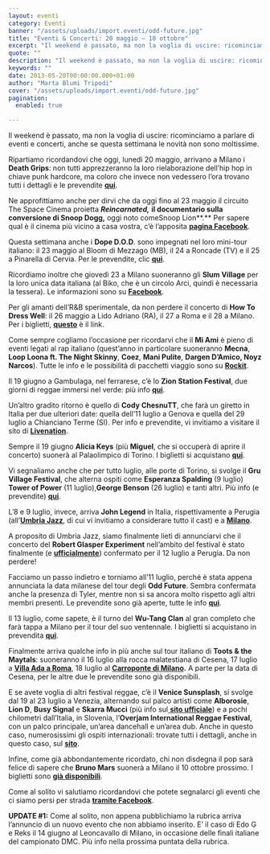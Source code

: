 ```yaml
---
layout: eventi
category: Eventi
banner: "/assets/uploads/import.eventi/odd-future.jpg"
title: "Eventi & Concerti: 20 maggio – 10 ottobre"
excerpt: "Il weekend è passato, ma non la voglia di uscire: ricominciamo a parlare di eventi e concerti, anche se questa settimana le novità non sono moltissime. Ripartiamo ricordandovi che oggi, lunedì 20 maggio, arrivano a Milano i Death Grips: non tutti apprezzeranno la loro rielaborazione dell’hip hop in chiave punk hardcore, ma coloro che invece [&hellip"
quote: ""
description: "Il weekend è passato, ma non la voglia di uscire: ricominciamo a parlare di eventi e concerti, anche se questa settimana le novità non sono moltissime. Ripartiamo ricordandovi che oggi, lunedì 20 maggio, arrivano a Milano i Death Grips: non tutti apprezzeranno la loro rielaborazione dell’hip hop in chiave punk hardcore, ma coloro che invece [&hellip"
keywords: ""
date: 2013-05-20T00:00:00.000+01:00
author: "Marta Blumi Tripodi"
cover: "/assets/uploads/import.eventi/odd-future.jpg"
pagination:
  enabled: true

---
```


Il weekend è passato, ma non la voglia di uscire: ricominciamo a parlare di eventi e concerti, anche se questa settimana le novità non sono moltissime.

Ripartiamo ricordandovi che oggi, lunedì 20 maggio, arrivano a Milano i **Death Grips**: non tutti apprezzeranno la loro rielaborazione dell’hip hop in chiave punk hardcore, ma coloro che invece non vedessero l’ora trovano tutti i dettagli e le prevendite [**qui**](http://www.ticketone.it/death-grips-biglietti-milano.html?affiliate=ITT&doc=artistPages/tickets&fun=artist&action=tickets&key=917815$2729185 "http://www.ticketone.it/death-grips-biglietti-milano.html?affiliate=ITT&doc=artistPages/tickets&fun=artist&action=tickets&key=917815$2729185").

Ne approfittiamo anche per dirvi che da oggi fino al 23 maggio il circuito The Space Cinema proietta _**Reincarnated,**_ **il documentario sulla conversione di Snoop Dogg,** oggi noto comeSnoop Lion**.** Per sapere qual è il cinema più vicino a casa vostra, c’è l’apposita [**pagina Facebook**](https://www.facebook.com/TheSpaceCinema?fref=ts "https://www.facebook.com/TheSpaceCinema?fref=ts").

Questa settimana anche i **Dope D.O.D**. sono impegnati nel loro mini-tour italiano: il 23 maggio al Bloom di Mezzago (MB), il 24 a Roncade (TV) e il 25 a Pinarella di Cervia. Per le prevendite, clic [**qui**](https://www.livenation.it/artist/dope-d-o-d--tickets "http://www.livenation.it/artist/dope-d-o-d--tickets").

Ricordiamo inoltre che giovedì 23 a Milano suoneranno gli **Slum Village** per la loro unica data italiana (al Biko, che è un circolo Arci, quindi è necessaria la tessera). Le informazioni sono su [**Facebook**](https://www.facebook.com/events/515361508510484/?fref=ts "https://www.facebook.com/events/515361508510484/?fref=ts").

Per gli amanti dell’R&B sperimentale, da non perdere il concerto di **How To Dress Well**: il 26 maggio a Lido Adriano (RA), il 27 a Roma e il 28 a Milano. Per i biglietti, [**questo**](https://www.livenation.it/event/394488/how-to-dress-well-tickets "http://www.livenation.it/event/394488/how-to-dress-well-tickets") è il link.

Come sempre cogliamo l’occasione per ricordarvi che il **Mi Ami** è pieno di eventi legati al rap italiano (quest’anno in particolare suoneranno **Mecna**, **Loop Loona ft. The Night Skinny**, **Coez**, **Mani Pulite**, **Dargen D’Amico, Noyz Narcos**). Tutte le info e le possibilità di pacchetti viaggio sono su [**Rockit**](http://www.rockit.it "http://www.rockit.it").

Il 19 giugno a Gambulaga, nel ferrarese, c’è lo **Zion Station Festival**, due giorni di reggae immersi nel verde: più info [**qui**](https://www.facebook.com/events/516017575108986/?ref=14 "https://www.facebook.com/events/516017575108986/?ref=14").

Un’altro gradito ritorno è quello di **Cody ChesnuTT**, che farà un giretto in Italia per due ulteriori date: quella dell’11 luglio a Genova e quella del 29 luglio a Chianciano Terme (SI). Per info e prevendite, vi invitiamo a visitare il sito di [**Livenation**](https://www.livenation.it/ "http://www.livenation.it/").

Sempre il 19 giugno **Alicia Keys** (più **Miguel**, che si occuperà di aprire il concerto) suonerà al Palaolimpico di Torino. I biglietti si acquistano [**qui**](http://www.ticketone.it/tickets.html?affiliate=IGA&doc=erdetaila&fun=erdetail&erid=883956&includeOnlybookable=true&gclid=CNr73bXi3bQCFUdZ3godKDAAag "http://www.ticketone.it/tickets.html?affiliate=IGA&doc=erdetaila&fun=erdetail&erid=883956&includeOnlybookable=true&gclid=CNr73bXi3bQCFUdZ3godKDAAag").

Vi segnaliamo anche che per tutto luglio, alle porte di Torino, si svolge il **Gru Village Festival**, che alterna ospiti come **Esperanza Spalding** (9 luglio) **Tower of Power** (11 luglio),**George Benson** (26 luglio) e tanti altri. Più info (e prevendite) [**qui**](http://www.gruvillage.com/newsite/?page%5Fid=2055 "http://www.gruvillage.com/newsite/?page_id=2055").

L’8 e 9 luglio, invece, arriva **John Legend** in Italia, rispettivamente a Perugia (all’[**Umbria Jazz**](http://www.umbriajazz.com/pagine/umbria-jazz-13 "http://www.umbriajazz.com/pagine/umbria-jazz-13"), di cui vi invitiamo a considerare tutto il cast) e a [**Milano**](https://www.facebook.com/events/549875851703386/ "https://www.facebook.com/events/549875851703386/").

A proposito di Umbria Jazz, siamo finalmente lieti di annunciarvi che il concerto del **Robert Glasper Experiment** nell’ambito del festival è stato finalmente (e [**ufficialmente**](http://www.umbriajazz.com/artisti/robert-glasper-experiment "http://www.umbriajazz.com/artisti/robert-glasper-experiment")) confermato per il 12 luglio a Perugia. Da non perdere!

Facciamo un passo indietro e torniamo all’11 luglio, perché è stata appena annunciata la data milanese del tour degli **Odd Future**. Sembra confermata anche la presenza di Tyler, mentre non si sa ancora molto rispetto agli altri membri presenti. Le prevendite sono già aperte, tutte le info [**qui**](http://www.barleyarts.com/Concerti/1/3/8411/odd-future-milano "http://www.barleyarts.com/Concerti/1/3/8411/odd-future-milano").

Il 13 luglio, come sapete, è il turno del **Wu-Tang Clan** al gran completo che farà tappa a Milano per il tour del suo ventennale. I biglietti si acquistano in prevendita [**qui**](http://www.ticketone.it/tickets.html?affiliate=IGA&doc=erdetaila&fun=erdetail&erid=947510&includeOnlybookable=true&gclid=CJWovrnturYCFUWS3godZx8AAA "http://www.ticketone.it/tickets.html?affiliate=IGA&doc=erdetaila&fun=erdetail&erid=947510&includeOnlybookable=true&gclid=CJWovrnturYCFUWS3godZx8AAA").

Finalmente arriva qualche info in più anche sul tour italiano di **Toots & the Maytals**: suoneranno il 16 luglio alla rocca malatestiana di Cesena, 17 luglio a [**Villa Ada a Roma**](http://www.ticketone.it/biglietti-toots-e-the-maytals-roma.html?affiliate=ITT&doc=artistPages%2Ftickets&fun=artist&action=tickets&key=962696%242913786&jumpIn=yTix&kuid=470212&from=erdetaila "http://www.ticketone.it/biglietti-toots-e-the-maytals-roma.html?affiliate=ITT&doc=artistPages%2Ftickets&fun=artist&action=tickets&key=962696%242913786&jumpIn=yTix&kuid=470212&from=erdetaila"), 18 luglio al **[Carroponte di Milano](http://www.ticketone.it/biglietti-carroponte-2013.html?affiliate=ITT&doc=artistPages%2Ftickets&fun=artist&action=tickets&erid=956717&xtcr=1&xtmc=Toots+and+The+Maytals "http://www.ticketone.it/biglietti-carroponte-2013.html?affiliate=ITT&doc=artistPages%2Ftickets&fun=artist&action=tickets&erid=956717&xtcr=1&xtmc=Toots+and+The+Maytals").** A parte per la data di Cesena, per le altre due le prevendite sono già disponibili.

E se avete voglia di altri festival reggae, c’è il **Venice Sunsplash**, si svolge dal 19 al 23 luglio a Venezia, alternando sul palco artisti come **Alborosie**, **Lion D**, **Busy Signal** e **Skarra Mucci** (più info sul[ **sito ufficiale**](http://www.venicesunsplash.org/ "http://www.venicesunsplash.org/")) e a pochi chilometri dall’Italia, in Slovenia, l’**Overjam International Reggae Festival**, con un palco principale, un’area dancehall e un’area dub. Anche in questo caso, numerosissimi gli ospiti internazionali: trovate tutti i dettagli, anche in questo caso, sul [**sito**](http://www.overjamfestival.com/it/ "http://www.overjamfestival.com/it/").

Infine, come già abbondantemente ricordato, chi non disdegna il pop sarà felice di sapere che **Bruno Mars** suonerà a Milano il 10 ottobre prossimo. I biglietti sono [**già disponibili**](http://www.ticketone.it/bruno-mars-biglietti.html?affiliate=ITT&doc=artistPages/tickets&fun=artist&action=tickets&kuid=458558 "http://www.ticketone.it/bruno-mars-biglietti.html?affiliate=ITT&doc=artistPages/tickets&fun=artist&action=tickets&kuid=458558").

Come al solito vi salutiamo ricordandovi che potete segnalarci gli eventi che ci siamo persi per strada [**tramite Facebook**](https://www.facebook.com/pages/Hotmccom/263605365068 "https://www.facebook.com/pages/Hotmccom/263605365068").

**UPDATE #1:** Come al solito, non appena pubblichiamo la rubrica arriva l’annuncio di un nuovo evento che non abbiamo inserito. E’ il caso di Edo G e Reks il 14 giugno al Leoncavallo di Milano, in occasione delle finali italiane del campionato DMC. Più info nella prossima puntata della rubrica.